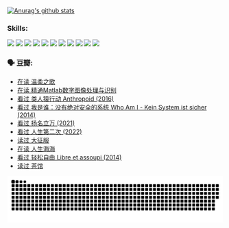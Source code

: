 
[![Anurag's github stats](https://github-readme-stats.vercel.app/api?username=w940853815)](https://github.com/anuraghazra/github-readme-stats)

### Skills:

<code><img height="32" src="https://cdn.jsdelivr.net/npm/simple-icons@v5/icons/python.svg"></code>
<code><img height="32" src="https://cdn.jsdelivr.net/npm/simple-icons@v5/icons/javascript.svg"></code>
<code><img height="32" src="https://cdn.jsdelivr.net/npm/simple-icons@v5/icons/django.svg"></code>
<code><img height="32" src="https://cdn.jsdelivr.net/npm/simple-icons@v5/icons/flask.svg"></code>
<code><img height="32" src="https://cdn.jsdelivr.net/npm/simple-icons@v5/icons/vuetify.svg"></code>
<code><img height="32" src="https://cdn.jsdelivr.net/npm/simple-icons@v5/icons/git.svg"></code>
<code><img height="32" src="https://cdn.jsdelivr.net/npm/simple-icons@v5/icons/docker.svg"></code>
<code><img height="32" src="https://cdn.jsdelivr.net/npm/simple-icons@v5/icons/postgresql.svg"></code>
<code><img height="32" src="https://cdn.jsdelivr.net/npm/simple-icons@v5/icons/elasticsearch.svg"></code>
<code><img height="32" src="https://cdn.jsdelivr.net/npm/simple-icons@v5/icons/macos.svg"></code>
<code><img height="32" src="https://cdn.jsdelivr.net/npm/simple-icons@v5/icons/linux.svg"></code>

### 🗣 豆瓣:

<!-- DOUBAN-ACTIVITIES:START -->
- [在读 温柔之歌](https://www.douban.com/people/136069238/status/3926809748/?_i=58022538)
- [在读 精通Matlab数字图像处理与识别](https://www.douban.com/people/136069238/status/3926295355/?_i=58022538)
- [看过 类人猿行动 Anthropoid‎ (2016)](https://www.douban.com/people/136069238/status/3923462011/?_i=58022538)
- [看过 我是谁：没有绝对安全的系统 Who Am I - Kein System ist sicher‎ (2014)](https://www.douban.com/people/136069238/status/3923354208/?_i=58022538)
- [看过 扬名立万‎ (2021)](https://www.douban.com/people/136069238/status/3922879395/?_i=58022538)
- [看过 人生第二次‎ (2022)](https://www.douban.com/people/136069238/status/3920843107/?_i=58022538)
- [读过 大征服](https://www.douban.com/people/136069238/status/3919014869/?_i=58022538)
- [在读 人生海海](https://www.douban.com/people/136069238/status/3918707175/?_i=58022538)
- [看过 轻松自由 Libre et assoupi‎ (2014)](https://www.douban.com/people/136069238/status/3916082199/?_i=58022538)
- [读过 茶馆](https://www.douban.com/people/136069238/status/3913739555/?_i=58022538)
<!-- DOUBAN-ACTIVITIES:END -->


![Snake animation](https://raw.githubusercontent.com/w940853815/w940853815/output/github-contribution-grid-snake.svg)

<!--
**w940853815/w940853815** is a ✨ _special_ ✨ repository because its `README.md` (this file) appears on your GitHub profile.

Here are some ideas to get you started:

- 🔭 I’m currently working on ...
- 🌱 I’m currently learning ...
- 👯 I’m looking to collaborate on ...
- 🤔 I’m looking for help with ...
- 💬 Ask me about ...
- 📫 How to reach me: ...
- 😄 Pronouns: ...
- ⚡ Fun fact: ...
-->
